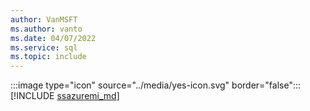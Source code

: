 ```yaml
---
author: VanMSFT
ms.author: vanto
ms.date: 04/07/2022
ms.service: sql
ms.topic: include
---
```


:::image type="icon" source="../media/yes-icon.svg" border="false"::: [!INCLUDE [ssazuremi_md](../ssazuremi_md.md)]

